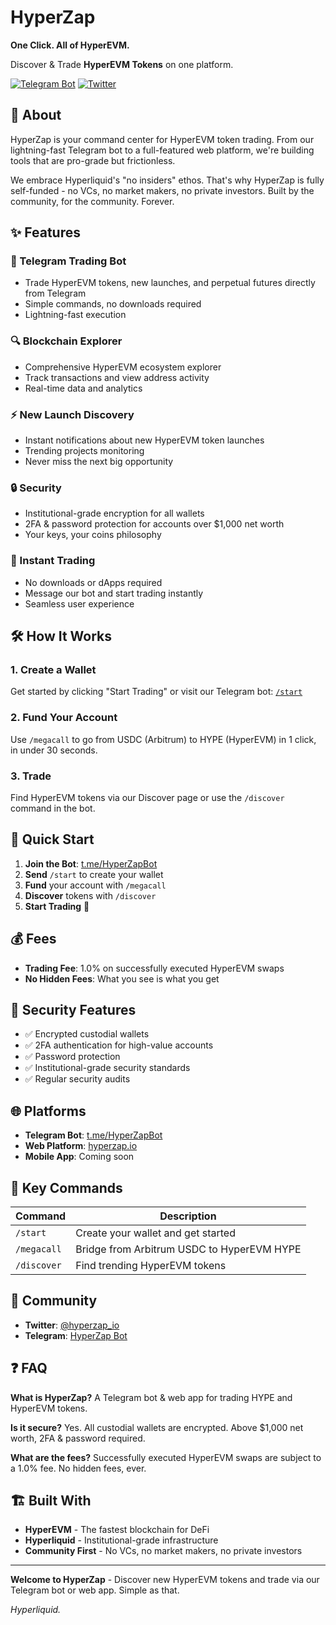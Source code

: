 # HyperZap

**One Click. All of HyperEVM.**

Discover & Trade **HyperEVM Tokens** on one platform.

[![Telegram Bot](https://img.shields.io/badge/Telegram-Bot-blue?style=for-the-badge&logo=telegram)](https://t.me/HyperZapBot)
[![Twitter](https://img.shields.io/badge/Twitter-@hyperzap_io-1DA1F2?style=for-the-badge&logo=twitter)](https://twitter.com/hyperzap_io)


## 🚀 About

HyperZap is your command center for HyperEVM token trading. From our lightning-fast Telegram bot to a full-featured web platform, we're building tools that are pro-grade but frictionless.

We embrace Hyperliquid's "no insiders" ethos. That's why HyperZap is fully self-funded - no VCs, no market makers, no private investors. Built by the community, for the community. Forever.

## ✨ Features

### 📱 Telegram Trading Bot

- Trade HyperEVM tokens, new launches, and perpetual futures directly from Telegram
- Simple commands, no downloads required
- Lightning-fast execution

### 🔍 Blockchain Explorer

- Comprehensive HyperEVM ecosystem explorer
- Track transactions and view address activity
- Real-time data and analytics

### ⚡ New Launch Discovery

- Instant notifications about new HyperEVM token launches
- Trending projects monitoring
- Never miss the next big opportunity

### 🔒 Security

- Institutional-grade encryption for all wallets
- 2FA & password protection for accounts over $1,000 net worth
- Your keys, your coins philosophy

### 💨 Instant Trading

- No downloads or dApps required
- Message our bot and start trading instantly
- Seamless user experience

## 🛠 How It Works

### 1. Create a Wallet

Get started by clicking "Start Trading" or visit our Telegram bot: [`/start`](https://t.me/HyperZapBot)

### 2. Fund Your Account

Use `/megacall` to go from USDC (Arbitrum) to HYPE (HyperEVM) in 1 click, in under 30 seconds.

### 3. Trade

Find HyperEVM tokens via our Discover page or use the `/discover` command in the bot.

## 🚀 Quick Start

1. **Join the Bot**: [t.me/HyperZapBot](https://t.me/HyperZapBot)
2. **Send** `/start` to create your wallet
3. **Fund** your account with `/megacall`
4. **Discover** tokens with `/discover`
5. **Start Trading** 🎉

## 💰 Fees

- **Trading Fee**: 1.0% on successfully executed HyperEVM swaps
- **No Hidden Fees**: What you see is what you get

## 🔐 Security Features

- ✅ Encrypted custodial wallets
- ✅ 2FA authentication for high-value accounts
- ✅ Password protection
- ✅ Institutional-grade security standards
- ✅ Regular security audits

## 🌐 Platforms

- **Telegram Bot**: [t.me/HyperZapBot](https://t.me/HyperZapBot)
- **Web Platform**: [hyperzap.io](https://hyperzap.io)
- **Mobile App**: Coming soon

## 📱 Key Commands

| Command     | Description                                |
| ----------- | ------------------------------------------ |
| `/start`    | Create your wallet and get started         |
| `/megacall` | Bridge from Arbitrum USDC to HyperEVM HYPE |
| `/discover` | Find trending HyperEVM tokens              |

## 🤝 Community

- **Twitter**: [@hyperzap_io](https://twitter.com/hyperzap_io)
- **Telegram**: [HyperZap Bot](https://t.me/HyperZapBot)

## ❓ FAQ

**What is HyperZap?**
A Telegram bot & web app for trading HYPE and HyperEVM tokens.

**Is it secure?**
Yes. All custodial wallets are encrypted. Above $1,000 net worth, 2FA & password required.

**What are the fees?**
Successfully executed HyperEVM swaps are subject to a 1.0% fee. No hidden fees, ever.

## 🏗 Built With

- **HyperEVM** - The fastest blockchain for DeFi
- **Hyperliquid** - Institutional-grade infrastructure
- **Community First** - No VCs, no market makers, no private investors

---

**Welcome to HyperZap** - Discover new HyperEVM tokens and trade via our Telegram bot or web app. Simple as that.

_Hyperliquid._
